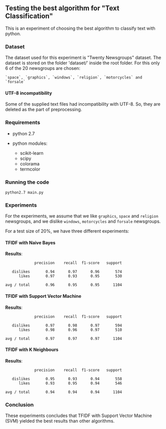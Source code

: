 ## Testing the best algorithm for "Text Classification"

This is an experiment of choosing the best algorithm to classify text with python.

### Dataset

The dataset used for this experiment is "Twenty Newsgroups" dataset. The dataset is stored on the folder 'dataset/' inside the root folder. For this only 6 of the 20 newsgroups are chosen:

	`space`, `graphics`, `windows`, `religion`, `motorcycles` and `forsale`

#### UTF-8 incompatibility

Some of the supplied text files had incompatibility with UTF-8. So, they are deleted as the part of preprocessing.

### Requirements

* python 2.7

* python modules:

  * scikit-learn
  * scipy
  * colorama
  * termcolor

### Running the code

	python2.7 main.py

### Experiments

For the experiments, we assume that we like `graphics`, `space` and `religion` newsgroups, and we dislike `windows`, `motorcycles` and `forsale` newsgroups.

For a test size of 20%, we have three different experiments:

#### TFIDF with Naive Bayes
__Results__:

```
             precision    recall  f1-score   support

   dislikes       0.94      0.97      0.96       574
      likes       0.97      0.93      0.95       530

avg / total       0.96      0.95      0.95      1104
```
#### TFIDF with Support Vector Machine
__Results__:

```
             precision    recall  f1-score   support

   dislikes       0.97      0.98      0.97       594
      likes       0.98      0.96      0.97       510

avg / total       0.97      0.97      0.97      1104
```
#### TFIDF with K Neighbours
__Results__:

```
             precision    recall  f1-score   support

   dislikes       0.95      0.93      0.94       558
      likes       0.93      0.95      0.94       546

avg / total       0.94      0.94      0.94      1104
```

### Conclusion

These experiments concludes that TFIDF with Support Vector Machine (SVM) yielded the best results than other algorithms.